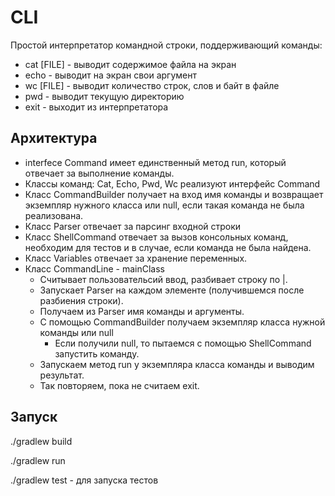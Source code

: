 # CLI
Простой интерпретатор командной строки, поддерживающий команды:

- cat [FILE] - выводит содержимое файла на экран
- echo - выводит на экран свои аргумент
- wc [FILE] - выводит количество строк, слов и байт в файле
- pwd - выводит текущую директорию
- exit - выходит из интерпретатора

## Арxитектура
- interfece Command имеет единственный метод run, который отвечает за выполнение команды.
- Классы команд: Cat, Echo, Pwd, Wc реализуют интерфейс Command
- Класс CommandBuilder получает на вход имя команды и возвращает экземпляр нужного класса или null, если такая команда не была реализована.
- Класс Parser отвечает за парсинг входной строки
- Класс ShellCommand отвечает за вызов консольных команд, необходим для тестов и в случае, если команда не была найдена.
- Класс Variables отвечает за хранение переменных.
- Класс CommandLine - mainClass
    - Считывает пользовательсий ввод, разбивает строку по |.
	- Запускает Parser на каждом элементе (получившемся после разбиения строки).
	- Получаем из Parser имя команды и аргументы.
	- С помощью CommandBuilder получаем экземпляр класса нужной команды или null
	  - Если получили null, то пытаемся с помощью ShellCommand запустить команду.
	- Запускаем метод run у экземпляра класса команды и выводим результат.
	- Так повторяем, пока не считаем exit.

## Запуск
./gradlew build

./gradlew run

./gradlew test - для запуска тестов

